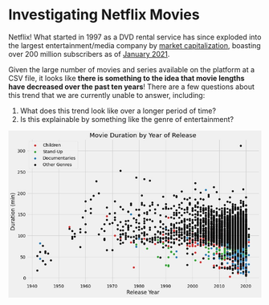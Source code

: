 # Investigating Netflix Movies

Netflix! What started in 1997 as a DVD rental service has since exploded into the largest entertainment/media company by  [market capitalization](https://www.marketwatch.com/story/netflix-shares-close-up-8-for-yet-another-record-high-2020-07-10), boasting over 200 million subscribers as of  [January 2021](https://www.cbsnews.com/news/netflix-tops-200-million-subscribers-but-faces-growing-challenge-from-disney-plus/).

Given the large number of movies and series available on the platform at a CSV file, it looks like **there is something to the idea that movie lengths have decreased over the past ten years**! There are a few questions about this trend that we are currently unable to answer, including:
1.  What does this trend look like over a longer period of time?
2.  Is this explainable by something like the genre of entertainment?

![Netflix Movies' duration by years](images/duration_by_year.jpg)


